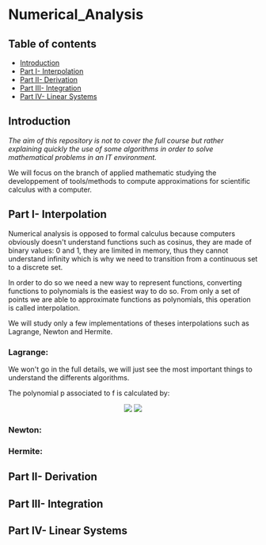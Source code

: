 # Numerical_Analysis

## Table of contents
* [Introduction](#Introduction)
* [Part I- Interpolation](#Part-I--Interpolation)
* [Part II- Derivation](#Part-II--Derivation)
* [Part III- Integration](#Part-III--Integration)
* [Part IV- Linear Systems](#Part-IV--Linear-Systems)

## Introduction
*The aim of this repository is not to cover the full course but rather explaining quickly the use of some algorithms in order to solve mathematical problems in an IT environment.*

We will focus on the branch of applied mathematic studying the developpement of tools/methods to compute approximations for scientific calculus with a computer.

## Part I- Interpolation

Numerical analysis is opposed to formal calculus because computers obviously doesn't understand functions such as cosinus, they are made of binary values: 0 and 1, they are limited in memory, thus they cannot understand infinity which is why we need to transition from a continuous set to a discrete set.

In order to do so we need a new way to represent functions, converting functions to polynomials is the easiest way to do so.
From only a set of points we are able to approximate functions as polynomials, this operation is called interpolation.

We will study only a few implementations of theses interpolations such as Lagrange, Newton and Hermite.

### Lagrange:

We won't go in the full details, we will just see the most important things to understand the differents algorithms.

The polynomial p associated to f is calculated by:

<p align="center">
<img src="https://user-images.githubusercontent.com/65224852/144326646-688ef526-4b97-4455-8de5-f534ad89eaad.PNG">
<img src="https://user-images.githubusercontent.com/65224852/144326553-15be624d-a8ee-43e7-b59c-e4346be6962a.PNG">
</p>

### Newton:

### Hermite:

## Part II- Derivation

## Part III- Integration

## Part IV- Linear Systems
